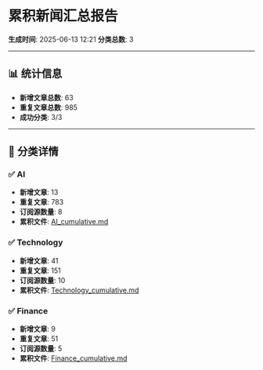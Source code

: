 # 累积新闻汇总报告

**生成时间**: 2025-06-13 12:21
**分类总数**: 3

---

## 📊 统计信息

- **新增文章总数**: 63
- **重复文章总数**: 985
- **成功分类**: 3/3

---

## 📂 分类详情

### ✅ AI
- **新增文章**: 13
- **重复文章**: 783
- **订阅源数量**: 8
- **累积文件**: [AI_cumulative.md](./AI_cumulative.md)

### ✅ Technology
- **新增文章**: 41
- **重复文章**: 151
- **订阅源数量**: 10
- **累积文件**: [Technology_cumulative.md](./Technology_cumulative.md)

### ✅ Finance
- **新增文章**: 9
- **重复文章**: 51
- **订阅源数量**: 5
- **累积文件**: [Finance_cumulative.md](./Finance_cumulative.md)
